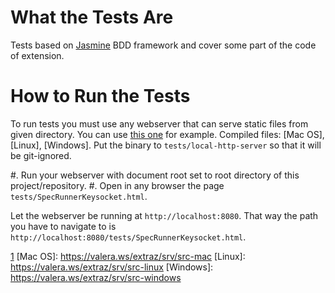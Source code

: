 What the Tests Are
==================

Tests based on [Jasmine](https://jasmine.github.io/) BDD framework and cover some part of the code of extension.

How to Run the Tests
====================

To run tests you must use any webserver that can serve static files from given directory. You can use [this one](1) for example. Compiled files: [Mac OS], [Linux], [Windows]. Put the binary to `tests/local-http-server` so that it will be git-ignored.

#. Run your webserver with document root set to root directory of this project/repository.
#. Open in any browser the page `tests/SpecRunnerKeysocket.html`.

Let the webserver be running at `http://localhost:8080`. That way the path you have to navigate to
is `http://localhost:8080/tests/SpecRunnerKeysocket.html`.

[1](https://gist.github.com/feedbee/82b778b411f89c0514fa07423620c48b)
[Mac OS]: https://valera.ws/extraz/srv/src-mac
[Linux]: https://valera.ws/extraz/srv/src-linux
[Windows]: https://valera.ws/extraz/srv/src-windows